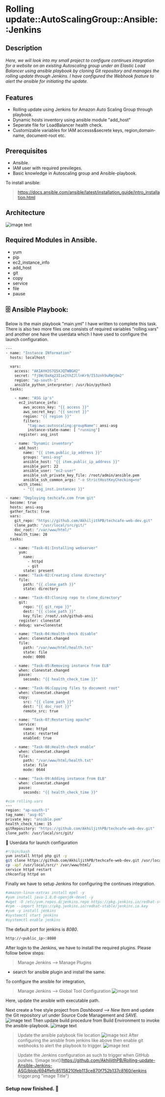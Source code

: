 # Rolling update::AutoScalingGroup::Ansible::Jenkins
## Description
###### Here, we will look into my small project to configure continues integration for a website on an existing Autoscaling group under an Elastic Load Balancer using ansible playbook  by cloning Git repository and manages the rolling update through Jenkins. I have configured the Webhook feature to alert the ansible for initiating the update.  

## Features

- Rolling update using Jenkins for Amazon Auto Scaling Group through playbook.
- Dynamic hosts inventory using ansible module "add_host"
- Seperate file for LoadBalancer health check.
- Customizable variables for IAM accesss&secrete keys, region,domain-name, document-root etc.


## Prerequisites
- Ansible.
- IAM user with required previleges.
- Basic knowledge in Autoscaling group and Ansible-playbook.

To install ansible:
> https://docs.ansible.com/ansible/latest/installation_guide/intro_installation.html

## Architecture
![image text](https://github.com/AkhiljithPB/Rolling-update-Ansible-Jenkins-ASG/blob/694ffefc85158210feb113ce870f752b137c8160/rolling.jpg "image Title")
## Required Modules in Ansible.
- yum
- pip
- ec2_instance_info
- add_host
- git
- copy
- service
- file
- pause

## 🗄️ Ansible Playbook:

Below is the main playbook "main.yml" I have written to complete this task. There is also two more files one consists of required variables "rolling.vars" and another one have the userdata which I have used to configure the launch configuration. 

```sh
---
- name: "Instance INformation"
  hosts: localhost

  vars:
    access: "AKIAYH3S7Q5XJQTWBGH2"
    secret: "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"
    region: "ap-south-1"
    ansible_python_interpreter: /usr/bin/python3
  tasks:

    - name: "ASG ip's"
      ec2_instance_info:
        aws_access_key: "{{ access }}"
        aws_secret_key: "{{ secret }}"
        region: "{{ region }}"
        filters:
          "tag:aws:autoscaling:groupName": ansi-asg
          instance-state-name: [ "running"]
      register: asg_inst

    - name: "Dynamic inventory"
      add_host:
        name: "{{ item.public_ip_address }}"
        groups: "ansi-asg"
        ansible_host: "{{ item.public_ip_address }}"
        ansible_port: 22
        ansible_user: "ec2-user"
        ansible_ssh_private_key_file: /root/admin/ansible.pem
        ansible_ssh_common_args: "-o StrictHostKeyChecking=no"
      with_items:
        - "{{ asg_inst.instances }}"

- name: "Deploying techcafe.com from git"
  become: true
  hosts: ansi-asg
  gather_facts: true
  vars:
    git_repo: "https://github.com/AkhiljithPB/techcafe-web-dev.git"
    clone_path: "/usr/local/src/git/"
    doc_root: "/var/www/html/"
    health_time: 20
  tasks:

    - name: "Task-01:Installing webserver"
      yum:
        name:
          - httpd
          - git
        state: present
    - name: "Task-02:Creating clone directory"
      file:
        path: "{{ clone_path }}"
        state: directory

    - name: "Task-03:Cloning repo to clone_directory"
      git:
        repo: "{{ git_repo }}"
        dest: "{{ clone_path }}"
        key_file: /root/.ssh/github-ansi
      register: clonestat
    - debug: var=clonestat

    - name: "Task-04:Health-check disable"
      when: clonestat.changed
      file:
        path: "/var/www/html/health.txt"
        state: file
        mode: 0000

    - name: "Task-05:Removing instance from ELB"
      when: clonestat.changed
      pause:
        seconds: "{{ health_check_time }}"

    - name: "Task-06:Copying files to document root"
      when: clonestat.changed
      copy:
        src: "{{ clone_path }}"
        dest: "{{ doc_root }}"
        remote_src: true

    - name: "Task-07:Restarting apache"
      service:
        name: httpd
        state: restarted
        enabled: true

    - name: "Task-08:Health-check enable"
      when: clonestat.changed
      file:
        path: "/var/www/html/health.txt"
        state: file
        mode: 0644

    - name: "Task-09:Adding instance from ELB"
      when: clonestat.changed
      pause:
        seconds: "{{ health_check_time }}"
```
```sh
#vim rolling.vars
---
region: "ap-south-1"
tag_name: "asg-01"
private_key: "ansible.pem"
health_check_time: 15
gitRepository: "https://github.com/AkhiljithPB/techcafe-web-dev.git"
clone_path: /usr/local/src/git/
```
📃  Userdata for launch configuration

```sh
#!/bin/bash
yum install httpd php git -y
git clone https://github.com/AkhiljithPB/techcafe-web-dev.git /usr/local/src/
cp -apf /usr/local/src/* /var/www/html/
service httpd restart
chkconfig httpd on
```

Finally we have to setup Jenkins for configuring the continues integration.

```sh
#amazon-linux-extras install epel -y
#yum install java-1.8.0-openjdk-devel -y
#wget -O /etc/yum.repos.d/jenkins.repo https://pkg.jenkins.io/redhat-stable/jenkins.repo
#rpm --import https://pkg.jenkins.io/redhat-stable/jenkins.io.key
#yum -y install jenkins
#systemctl start jenkins
#systemctl enable jenkins
```
The default port for jenkins is _8080_.
```sh
http://<public_ip>:8080
```
After login to the Jenkins, we have to install the required plugins.
Please follow below steps:
> Manage Jenkins --> Manage Plugins
- search for ansible plugin and install the same.

To configure the ansible for integration,
> Manage Jenkins --> Global Tool Configuration 
![image text](https://github.com/AkhiljithPB/Rolling-update-Ansible-Jenkins-ASG/blob/694ffefc85158210feb113ce870f752b137c8160/ans1.png "image Title")

Here, update the ansible with executable path.

Next create a free style project from _Dashboard --> New Item_ and update the Git repository url under Source Code Management and _SAVE_.
![image text](https://github.com/AkhiljithPB/Rolling-update-Ansible-Jenkins-ASG/blob/694ffefc85158210feb113ce870f752b137c8160/git-jen.png "image Title")
Then update build procedure from Build Environment to invoke the ansible-playbook.
![image text](https://github.com/AkhiljithPB/Rolling-update-Ansible-Jenkins-ASG/blob/694ffefc85158210feb113ce870f752b137c8160/build.png "image Title")

> Update the ansible palybook file location
![image text](https://github.com/AkhiljithPB/Rolling-update-Ansible-Jenkins-ASG/blob/694ffefc85158210feb113ce870f752b137c8160/4.png "image Title")
> After configuring the anisble from jenkins like above then enable git webhooks to alert the playbook to trigger.
![image text](https://github.com/AkhiljithPB/Rolling-update-Ansible-Jenkins-ASG/blob/694ffefc85158210feb113ce870f752b137c8160/webhooks.png "image Title")

> Update the Jenkins configuration as such to trigger when GitHub pushes.
![image text](https://github.com/AkhiljithPB/Rolling-update-Ansible-Jenkins-ASG/blob/694ffefc85158210feb113ce870f752b137c8160/jenkins trigger.png "image Title")


### Setup now finished. 👼
